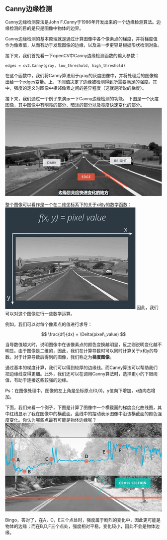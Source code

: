 ## Canny边缘检测
Canny边缘检测算法是John F.Canny于1986年开发出来的一个边缘检测算法。边缘检测的目的是只是图像中物体的边界。

Canny边缘检测的基本原理就是通过计算图像中各个像素点的梯度，并将梯度值作为像素值，从而有助于发现图像的边缘，以及进一步更容易根据形状检测对象。

接下来，我们首先看一下openCV中Canny边缘检测函数的输入参数：

```
edges = cv2.Canny(gray, low_threshold, high_threshold)
```
在这个函数中，我们将Canny算法用于gray的灰度图像中，并将处理后的图像输出给一个edges变量。上、下阈值决定了边缘被检测得到所需要满足的强度。其中，强度的定义时图像中相邻像素之间的差异程度（这就是所说的梯度）。

接下来，我们通过一个例子来演示一下Canny边缘检测的功能。
下图是一个灰度图像，其中图像中有明亮的部分、暗淡的部分以及亮度快速变化的部分。
![灰度图像](/assets/8.jpg)

整个图像可以看作是一个在二维坐标系下的关于x和y的数学函数：
![二元函数](/assets/9.jpg)
因此，我们可以对这个图像进行一些数学运算。

例如，我们可以对每个像素点的值进行求导：

$$
\frac{df}{dx} = \Delta(pixel\_value)
$$

当导数值越大时，说明图像中在该像素点的颜色变换越明显，反之则说明变化越不明显。由于图像是二维的，因此，我们在计算导数时可以同时计算关于x和y的导数。对于计算导数后得到的图像，我们称之为**梯度图像**。

通过基本的梯度计算，我们可以得到较厚的边缘线。而Canny算法可以帮助我们把边缘线变得更细。此外，我们还可以在调用Canny算法时，选择更小的下限阈值，有助于连接这些较强的边缘。

Ps：在图像处理中，图像的左上角是坐标原点(0,0)。y值向下增加，x值向右增加。

下面，我们来看一个例子，下图是计算了图像中一个横截面的梯度变化曲线图，其中红线显示了我在图像中的横截面。蓝线中的摆动表示图像中沿该横截面的颜色强度变化。你认为哪些点最有可能是物体边缘呢？
![强度线](/assets/10.jpg)

Bingo，答对了，在A，C，E三个点处时，强度属于剧烈的变化中，因此更可能是物体的边缘；而在B,D,F三个点处，强度相对平稳，变化较小，因此不会是物体边缘。